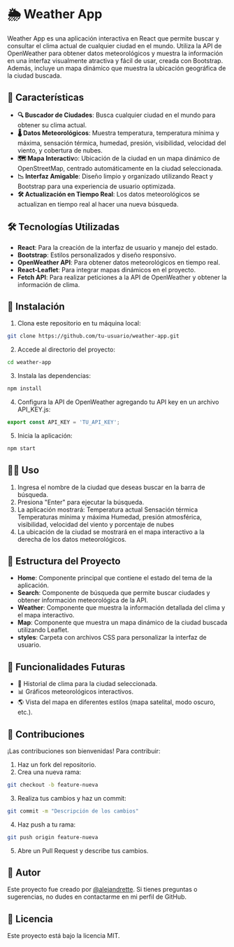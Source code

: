 # 🌦️ Weather App

Weather App es una aplicación interactiva en React que permite buscar y consultar el clima actual de cualquier ciudad en el mundo. Utiliza la API de OpenWeather para obtener datos meteorológicos y muestra la información en una interfaz visualmente atractiva y fácil de usar, creada con Bootstrap. Además, incluye un mapa dinámico que muestra la ubicación geográfica de la ciudad buscada.

## 🌟 Características

- **🔍 Buscador de Ciudades**: Busca cualquier ciudad en el mundo para obtener su clima actual.
- **🌡️ Datos Meteorológicos**: Muestra temperatura, temperatura mínima y máxima, sensación térmica, humedad, presión, visibilidad, velocidad del viento, y cobertura de nubes.
- **🗺️ Mapa Interactiv**o: Ubicación de la ciudad en un mapa dinámico de OpenStreetMap, centrado automáticamente en la ciudad seleccionada.
- **📉 Interfaz Amigable**: Diseño limpio y organizado utilizando React y Bootstrap para una experiencia de usuario optimizada.
- **🛠️ Actualización en Tiempo Real**: Los datos meteorológicos se actualizan en tiempo real al hacer una nueva búsqueda.

## 🛠️ Tecnologías Utilizadas

- **React**: Para la creación de la interfaz de usuario y manejo del estado.
- **Bootstrap**: Estilos personalizados y diseño responsivo.
- **OpenWeather API**: Para obtener datos meteorológicos en tiempo real.
- **React-Leaflet**: Para integrar mapas dinámicos en el proyecto.
- **Fetch API**: Para realizar peticiones a la API de OpenWeather y obtener la información de clima.

## 🚀 Instalación

1. Clona este repositorio en tu máquina local:

```bash
git clone https://github.com/tu-usuario/weather-app.git
```

2. Accede al directorio del proyecto:

```bash
cd weather-app
```

3. Instala las dependencias:

```bash
npm install
```

4. Configura la API de OpenWeather agregando tu API key en un archivo API_KEY.js:

```javascript
export const API_KEY = 'TU_API_KEY';
```

5. Inicia la aplicación:

```bash
npm start
```

## 🧑‍💻 Uso

1. Ingresa el nombre de la ciudad que deseas buscar en la barra de búsqueda.
2. Presiona "Enter" para ejecutar la búsqueda.
3. La aplicación mostrará:
  Temperatura actual
  Sensación térmica
  Temperaturas mínima y máxima
  Humedad, presión atmosférica, visibilidad, velocidad del viento y porcentaje de nubes
4. La ubicación de la ciudad se mostrará en el mapa interactivo a la derecha de los datos meteorológicos.

## 📁 Estructura del Proyecto

- **Home**: Componente principal que contiene el estado del tema de la aplicación.
- **Search**: Componente de búsqueda que permite buscar ciudades y obtener información meteorológica de la API.
- **Weather**: Componente que muestra la información detallada del clima y el mapa interactivo.
- **Map**: Componente que muestra un mapa dinámico de la ciudad buscada utilizando Leaflet.
- **styles**: Carpeta con archivos CSS para personalizar la interfaz de usuario.

## 🔮 Funcionalidades Futuras

- 📆 Historial de clima para la ciudad seleccionada.
- 📊 Gráficos meteorológicos interactivos.
- 🌎 Vista del mapa en diferentes estilos (mapa satelital, modo oscuro, etc.).

## 🤝 Contribuciones

¡Las contribuciones son bienvenidas! Para contribuir:

1. Haz un fork del repositorio.
2. Crea una nueva rama:

```bash
git checkout -b feature-nueva
```

3. Realiza tus cambios y haz un commit:

```bash
git commit -m "Descripción de los cambios"
```

4. Haz push a tu rama:

```bash
git push origin feature-nueva
```

5. Abre un Pull Request y describe tus cambios.

## 👤 Autor

Este proyecto fue creado por [@alejandrette](https://github.com/alejandrette). Si tienes preguntas o sugerencias, no dudes en contactarme en mi perfil de GitHub.

## 📜 Licencia

Este proyecto está bajo la licencia MIT.
